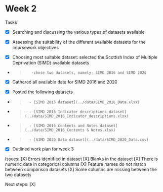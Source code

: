 # Week 2

Tasks

- [x] Searching and discussing the various types of datasets available

- [x] Assessing the suitability of the different available datasets for the coursework objectives

- [x] Choosing most suitable dataset: selected the Scottish Index of Multiple Deprivation (SIMD) available datasets

- >        -chose two datasets, namely; SIMD 2016 and SIMD 2020

- [x] Gathered all available data for SIMD 2016 and 2020

- [x] Posted the following datasets

- >       - [SIMD 2016 dataset](../data/SIMD_2016_Data.xlsx)
- >       - [SIMD 2016 Indicator descriptions dataset](../data/SIMD_2016_Indicator_descriptions.xlsx)
- >       - [SIMD 2016 Contents and Notes dataset](../data/SIMD_2016_Contents & Notes.xlsx)
- >       - [SIMD 2020 Data dataset](../data/SIMD_2020_Data.csv)

- [x] Outlined work plan for week 3

Issues:
 [X] Errors identified in dataset
 [X] Blanks in the dataset
 [X] There is numeric data in categorical columns
 [X] Feature names do not match between comparison datasets
 [X] Some columns are missing between the two datasets

Next steps:
 [X]
